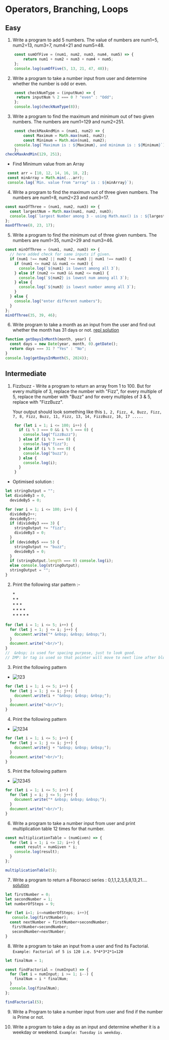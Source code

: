 # Operators, Branching, Loops

## Easy

1. Write a program to add 5 numbers. The value of numbers are num1=5, num2=13, num3=7, num4=21 and num5=48.
```javascript
    const sumOfFive = (num1, num2, num3, num4, num5) => {
        return num1 + num2 + num3 + num4 + num5;
    };
    console.log(sumOfFive(5, 13, 21, 47, 48));
```

2. Write a program to take a number input from user and determine whether the number is odd or even.
```javascript
    const checkNumType = (inputNum) => {
     return inputNum % 2 === 0 ? "even" : "Odd";
    };
    console.log(checkNumType(8));
```
3. Write a program to find the maximum and minimum out of two given numbers. The numbers are num1=129 and num2=251.
```javascript
    const checkMaxAndMin = (num1, num2) => {
        const Maximum = Math.max(num1, num2);
        const Minimum = Math.min(num1, num2);
    console.log(`Maximum is : ${Maximum}, and minimum is : ${Minimum}`);
    };
checkMaxAndMin(129, 251);
```
- Find Minimum value from an Array
```javascript
 const arr = [10, 12, 14, 16, 18, 2];
 const minArray = Math.min(...arr);
 console.log(`Min. value from "array" is : ${minArray}`);
```
4. Write a program to find the maximum out of three given numbers. The numbers are num1=8, num2=23 and num3=17.
```jsx
const maxOfThree = (num1, num2, num3) => {
  const largestNum = Math.max(num1, num2, num3);
  console.log(`largest Number among 3 - using Math.max() is : ${largestNum}`);
};
maxOfThree(8, 23, 17);
```
5. Write a program to find the minimum out of three given numbers. The numbers are num1=35, num2=29 and num3=46.
```jsx
const minOfThree = (num1, num2, num3) => {
  // here added check for same inputs if given.
  if (num1 !== num2 || num2 !== num3 || num1 !== num3) {
    if (num1 <= num2 && num1 <= num3) {
      console.log(`${num1} is lowest among all 3`);
    } else if (num2 <= num3 && num2 <= num1) {
      console.log(`${num2} is lowest num among all 3`);
    } else {
      console.log(`${num3} is lowest number among all 3`);
    }
  } else {
    console.log("enter different numbers");
  }
};
minOfThree(35, 39, 46);
```
6. Write program to take a month as an input from the user and find out whether the month has 31 days or not. [repl solution](https://replit.com/@Vaibhav18Matere/get-days-in-month#index.js)

```jsx
function getDaysInMonth(month, year) {
  const days = new Date(year, month, 0).getDate();
  return days === 31 ? "Yes" : "No";
}
console.log(getDaysInMonth(5, 2024));
```

## Intermediate

1. Fizzbuzz - Write a program to return an array from 1 to 100. But for every multiple of 3, replace the number with "Fizz", for every multiple of 5, replace the number with "Buzz" and for every multiples of 3 & 5, replace with "FizzBuzz".

    Your output should look something like this `1, 2, Fizz, 4, Buzz, Fizz, 7, 8, Fizz, Buzz, 11, Fizz, 13, 14, FizzBuzz, 16, 17 ..... `
```jsx
    for (let i = 1; i <= 100; i++) {
      if (i % 3 === 0 && i % 5 === 0) {
        console.log("fizzBuzz");
      } else if (i % 3 === 0) {
        console.log("fizz");
      } else if (i % 5 === 0) {
        console.log("buzz");
      } else {
        console.log(i);
      }
    }
```
- Optimised solution :
```jsx
let stringOutput = "";
let divideBy3 = 0,
  devideBy5 = 0;

for (var i = 1; i <= 100; i++) {
  divideBy3++;
  devideBy5++;
  if (divideBy3 === 3) {
    stringOutput += "fizz";
    divideBy3 = 0;
  }
  if (devideBy5 === 5) {
    stringOutput += "buzz";
    devideBy5 = 0;
  }
  if (stringOutput.length === 0) console.log(i);
  else console.log(stringOutput);
  stringOutput = "";
}
```
2. Print the following star pattern :-

    \* \
    \* \* \
    \* \* \* \
    \* \* \* \* \
    \* \* \* \* \*
```jsx
for (let i = 1; i <= 5; i++) {
  for (let j = 1; j <= i; j++) {
    document.write("* &nbsp; &nbsp; &nbsp;");
  }
  document.write("<br/>");
}
//  &nbsp; is used for spacing purpose, just to look good.
// IMP: br tag is used so that pointer will move to next line after block level codde execution
```
3. Print the following pattern
- ![123](https://user-images.githubusercontent.com/59862355/181827744-abdae84b-a5d5-4d29-b2da-29e08af8111d.gif)
```jsx
for (let i = 1; i <= 5; i++) {
  for (let j = 1; j <= i; j++) {
    document.write(i + "&nbsp; &nbsp; &nbsp;");
  }
  document.write("<br/>");
}
```
4. Print the following pattern
- ![1234](https://user-images.githubusercontent.com/59862355/181828108-54c8e1dc-a4b8-43f2-b6a3-70682af3adaf.gif)
```jsx
for (let i = 1; i <= 5; i++) {
  for (let j = 1; j <= i; j++) {
    document.write(j + "&nbsp; &nbsp; &nbsp;");
  }
  document.write("<br/>");
}
```
5. Print the following pattern
- ![12345](https://user-images.githubusercontent.com/59862355/181828587-c01ea4a9-39be-4e09-9955-c16316df201f.gif)
```jsx
for (let i = 1; i <= 5; i++) {
  for (let j = i; j <= 5; j++) {
    document.write("* &nbsp; &nbsp; &nbsp;");
  }
  document.write("<br/>");
}
```
6. Write a program to take a number input from user and print multiplication table 12 times for that number.
```jsx
const multiplicationTable = (numGiven) => {
  for (let i = 1; i <= 12; i++) {
    const result = numGiven * i;
    console.log(result);
  }
};

multiplicationTable(5);
```
7. Write a program to return a Fibonacci series : 0,1,1,2,3,5,8,13,21.... [solution](https://replit.com/@Vaibhav18Matere/Neoggreater-fibonachi-series#script.js)
```jsx
let firstNumber = 0;
let secondNumber = 1;
let numberOfSteps = 9;

for (let i=1; i<=numberOfSteps; i++){
   console.log(firstNumber);
  const nextNumber = firstNumber+secondNumber;
   firstNumber=secondNumber;
   secondNumber=nextNumber;
}
```
8. Write a program to take an input from a user and find its Factorial.
   `Example: Factorial of 5 is 120 i.e. 5*4*3*2*1=120`
```jsx
let finalNum = 1;

const findFactorial = (numInput) => {
  for (let i = numInput; i >= 1; i--) {
    finalNum = i * finalNum;
  }
  console.log(finalNum);
};

findFactorial(5);
```
9. Write a Program to take a number input from user and find if the number is Prime or not.

10. Write a program to take a day as an input and determine whether it is a weekday or weekend.
   `Example: Tuesday is weekday.`
